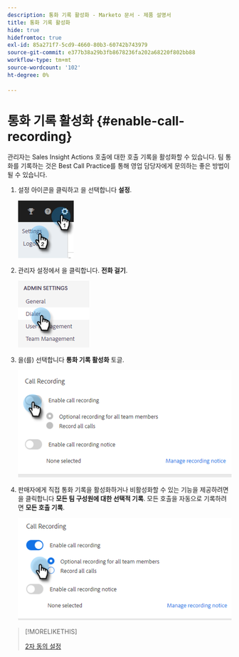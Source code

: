 ```yaml
---
description: 통화 기록 활성화 - Marketo 문서 - 제품 설명서
title: 통화 기록 활성화
hide: true
hidefromtoc: true
exl-id: 85a271f7-5cd9-4660-80b3-60742b743979
source-git-commit: e377b38a29b3fb8678236fa202a68220f802bb88
workflow-type: tm+mt
source-wordcount: '102'
ht-degree: 0%

---
```


# 통화 기록 활성화 {#enable-call-recording}

관리자는 Sales Insight Actions 호출에 대한 호출 기록을 활성화할 수 있습니다. 팀 통화를 기록하는 것은 Best Call Practice를 통해 영업 담당자에게 문의하는 좋은 방법이 될 수 있습니다.

1. 설정 아이콘을 클릭하고 을 선택합니다 **설정**.

   ![](assets/enable-call-recording-1.png)

1. 관리자 설정에서 을 클릭합니다. **전화 걸기**.

   ![](assets/enable-call-recording-2.png)

1. 을(를) 선택합니다 **통화 기록 활성화** 토글.

   ![](assets/enable-call-recording-3.png)

1. 판매자에게 직접 통화 기록을 활성화하거나 비활성화할 수 있는 기능을 제공하려면 을 클릭합니다 **모든 팀 구성원에 대한 선택적 기록**. 모든 호출을 자동으로 기록하려면 **모든 호출 기록**.

   ![](assets/enable-call-recording-4.png)

>[!MORELIKETHIS]
>
>[2자 동의 설정](/help/marketo/product-docs/marketo-sales-insight/actions/phone/two-party-consent-settings.md)
